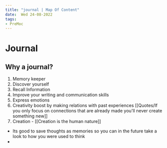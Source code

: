 ```yaml
---
title: "journal | Map Of Content"
date:  Wed 24-08-2022
tags:
- PreMoc
---
```


# Journal

## Why a journal?
1. Memory keeper
2. Discover yourself
3. Recall Information
4. Improve your writing and communication skills
5. Express emotions
6. Creativity boost by making relations with past experiences [[Quotes/If you only focus on connections that are already made you'll never create something new]]
7. Creation - [[Creation is the human nature]]


- Its good to save thoughts as memories so you can in the future take a look to how you were used to think
- 




